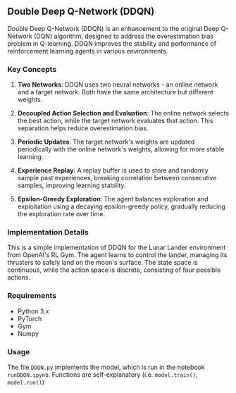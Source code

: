 ## Double Deep Q-Network (DDQN)

Double Deep Q-Network (DDQN) is an enhancement to the original Deep Q-Network (DQN) algorithm, designed to address the overestimation bias problem in Q-learning. DDQN improves the stability and performance of reinforcement learning agents in various environments.

### Key Concepts

1. **Two Networks**: DDQN uses two neural networks - an online network and a target network. Both have the same architecture but different weights.

2. **Decoupled Action Selection and Evaluation**: The online network selects the best action, while the target network evaluates that action. This separation helps reduce overestimation bias.

3. **Periodic Updates**: The target network's weights are updated periodically with the online network's weights, allowing for more stable learning.

4. **Experience Replay**: A replay buffer is used to store and randomly sample past experiences, breaking correlation between consecutive samples, improving learning stability.

5. **Epsilon-Greedy Exploration**: The agent balances exploration and exploitation using a decaying epsilon-greedy policy, gradually reducing the exploration rate over time.

### Implementation Details

This is a simple implementation of DDQN for the Lunar Lander environment from OpenAI's RL Gym. The agent learns to control the lander, managing its thrusters to safely land on the moon's surface. The state space is continuous, while the action space is discrete, consisting of four possible actions.

### Requirements

- Python 3.x
- PyTorch
- Gym
- Numpy

### Usage

The file `DDQN.py` implements the model, which is run in the notebook `runDDQN.ipynb`. Functions are self-explanatory (i.e. `model.train()`, `model.run()`)
